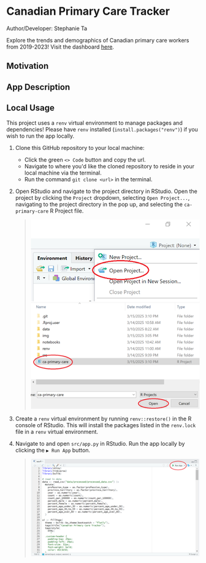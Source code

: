 # Canadian Primary Care Tracker
Author/Developer: Stephanie Ta

Explore the trends and demographics of Canadian primary care workers from 2019-2023!
Visit the dashboard [here](https://stephanie-ta.shinyapps.io/ca-primary-care/).

## Motivation


## App Description


## Local Usage
This project uses a `renv` virtual environment to manage packages and dependencies!
Please have `renv` installed (`install.packages("renv")`) if you wish to run the app locally.

1. Clone this GitHub repository to your local machine:
   - Click the green `<> Code` button and copy the url.
   - Navigate to where you'd like the cloned repository to reside in your local machine via the terminal.
   - Run the command `git clone <url>` in the terminal.

2. Open RStudio and navigate to the project directory in RStudio. Open the project by clicking the `Project` dropdown, selecting `Open Project...`, navigating to the project directory in the pop up, and selecting the `ca-primary-care` R Project file.

   > ![](img/open-project.png)
   > ![](img/select-project.png)

3. Create a `renv` virtual environment by running `renv::restore()` in the R console of RStudio. This will install the packages listed in the `renv.lock` file in a `renv` virtual environment.

4. Navigate to and open `src/app.py` in RStudio. Run the app locally by clicking the `▶ Run App` button.

   > ![](img/run-app-button.png)